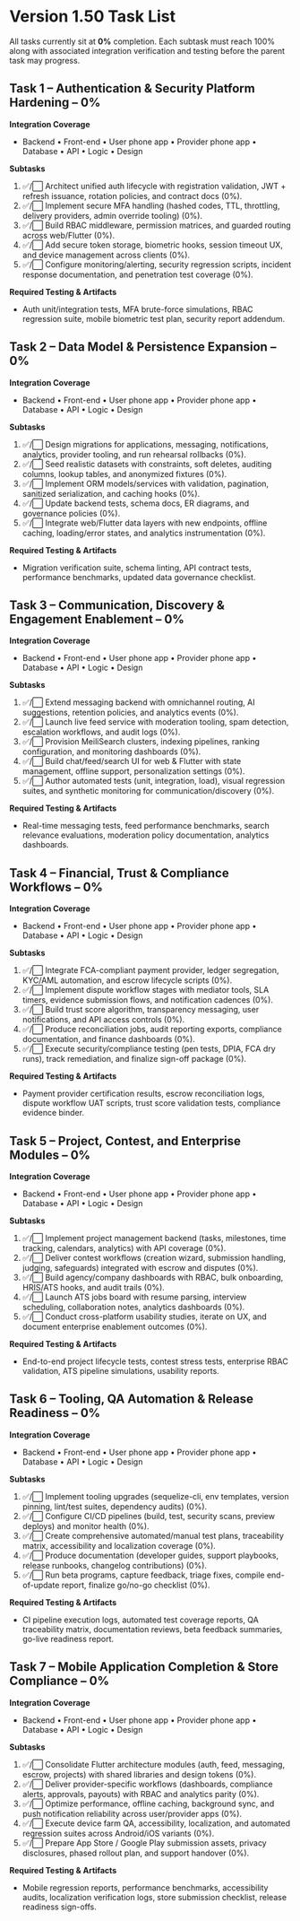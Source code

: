 # Version 1.50 Task List
All tasks currently sit at **0%** completion. Each subtask must reach 100% along with associated integration verification and testing before the parent task may progress.

## Task 1 – Authentication & Security Platform Hardening – 0%
**Integration Coverage**
- Backend • Front-end • User phone app • Provider phone app • Database • API • Logic • Design

**Subtasks**
1. ✅/⬜ Architect unified auth lifecycle with registration validation, JWT + refresh issuance, rotation policies, and contract docs (0%).
2. ✅/⬜ Implement secure MFA handling (hashed codes, TTL, throttling, delivery providers, admin override tooling) (0%).
3. ✅/⬜ Build RBAC middleware, permission matrices, and guarded routing across web/Flutter (0%).
4. ✅/⬜ Add secure token storage, biometric hooks, session timeout UX, and device management across clients (0%).
5. ✅/⬜ Configure monitoring/alerting, security regression scripts, incident response documentation, and penetration test coverage (0%).

**Required Testing & Artifacts**
- Auth unit/integration tests, MFA brute-force simulations, RBAC regression suite, mobile biometric test plan, security report addendum.

## Task 2 – Data Model & Persistence Expansion – 0%
**Integration Coverage**
- Backend • Front-end • User phone app • Provider phone app • Database • API • Logic • Design

**Subtasks**
1. ✅/⬜ Design migrations for applications, messaging, notifications, analytics, provider tooling, and run rehearsal rollbacks (0%).
2. ✅/⬜ Seed realistic datasets with constraints, soft deletes, auditing columns, lookup tables, and anonymized fixtures (0%).
3. ✅/⬜ Implement ORM models/services with validation, pagination, sanitized serialization, and caching hooks (0%).
4. ✅/⬜ Update backend tests, schema docs, ER diagrams, and governance policies (0%).
5. ✅/⬜ Integrate web/Flutter data layers with new endpoints, offline caching, loading/error states, and analytics instrumentation (0%).

**Required Testing & Artifacts**
- Migration verification suite, schema linting, API contract tests, performance benchmarks, updated data governance checklist.

## Task 3 – Communication, Discovery & Engagement Enablement – 0%
**Integration Coverage**
- Backend • Front-end • User phone app • Provider phone app • Database • API • Logic • Design

**Subtasks**
1. ✅/⬜ Extend messaging backend with omnichannel routing, AI suggestions, retention policies, and analytics events (0%).
2. ✅/⬜ Launch live feed service with moderation tooling, spam detection, escalation workflows, and audit logs (0%).
3. ✅/⬜ Provision MeiliSearch clusters, indexing pipelines, ranking configuration, and monitoring dashboards (0%).
4. ✅/⬜ Build chat/feed/search UI for web & Flutter with state management, offline support, personalization settings (0%).
5. ✅/⬜ Author automated tests (unit, integration, load), visual regression suites, and synthetic monitoring for communication/discovery (0%).

**Required Testing & Artifacts**
- Real-time messaging tests, feed performance benchmarks, search relevance evaluations, moderation policy documentation, analytics dashboards.

## Task 4 – Financial, Trust & Compliance Workflows – 0%
**Integration Coverage**
- Backend • Front-end • User phone app • Provider phone app • Database • API • Logic • Design

**Subtasks**
1. ✅/⬜ Integrate FCA-compliant payment provider, ledger segregation, KYC/AML automation, and escrow lifecycle scripts (0%).
2. ✅/⬜ Implement dispute workflow stages with mediator tools, SLA timers, evidence submission flows, and notification cadences (0%).
3. ✅/⬜ Build trust score algorithm, transparency messaging, user notifications, and API access controls (0%).
4. ✅/⬜ Produce reconciliation jobs, audit reporting exports, compliance documentation, and finance dashboards (0%).
5. ✅/⬜ Execute security/compliance testing (pen tests, DPIA, FCA dry runs), track remediation, and finalize sign-off package (0%).

**Required Testing & Artifacts**
- Payment provider certification results, escrow reconciliation logs, dispute workflow UAT scripts, trust score validation tests, compliance evidence binder.

## Task 5 – Project, Contest, and Enterprise Modules – 0%
**Integration Coverage**
- Backend • Front-end • User phone app • Provider phone app • Database • API • Logic • Design

**Subtasks**
1. ✅/⬜ Implement project management backend (tasks, milestones, time tracking, calendars, analytics) with API coverage (0%).
2. ✅/⬜ Deliver contest workflows (creation wizard, submission handling, judging, safeguards) integrated with escrow and disputes (0%).
3. ✅/⬜ Build agency/company dashboards with RBAC, bulk onboarding, HRIS/ATS hooks, and audit trails (0%).
4. ✅/⬜ Launch ATS jobs board with resume parsing, interview scheduling, collaboration notes, analytics dashboards (0%).
5. ✅/⬜ Conduct cross-platform usability studies, iterate on UX, and document enterprise enablement outcomes (0%).

**Required Testing & Artifacts**
- End-to-end project lifecycle tests, contest stress tests, enterprise RBAC validation, ATS pipeline simulations, usability reports.

## Task 6 – Tooling, QA Automation & Release Readiness – 0%
**Integration Coverage**
- Backend • Front-end • User phone app • Provider phone app • Database • API • Logic • Design

**Subtasks**
1. ✅/⬜ Implement tooling upgrades (sequelize-cli, env templates, version pinning, lint/test suites, dependency audits) (0%).
2. ✅/⬜ Configure CI/CD pipelines (build, test, security scans, preview deploys) and monitor health (0%).
3. ✅/⬜ Create comprehensive automated/manual test plans, traceability matrix, accessibility and localization coverage (0%).
4. ✅/⬜ Produce documentation (developer guides, support playbooks, release runbooks, changelog contributions) (0%).
5. ✅/⬜ Run beta programs, capture feedback, triage fixes, compile end-of-update report, finalize go/no-go checklist (0%).

**Required Testing & Artifacts**
- CI pipeline execution logs, automated test coverage reports, QA traceability matrix, documentation reviews, beta feedback summaries, go-live readiness report.

## Task 7 – Mobile Application Completion & Store Compliance – 0%
**Integration Coverage**
- Backend • Front-end • User phone app • Provider phone app • Database • API • Logic • Design

**Subtasks**
1. ✅/⬜ Consolidate Flutter architecture modules (auth, feed, messaging, escrow, projects) with shared libraries and design tokens (0%).
2. ✅/⬜ Deliver provider-specific workflows (dashboards, compliance alerts, approvals, payouts) with RBAC and analytics parity (0%).
3. ✅/⬜ Optimize performance, offline caching, background sync, and push notification reliability across user/provider apps (0%).
4. ✅/⬜ Execute device farm QA, accessibility, localization, and automated regression suites across Android/iOS variants (0%).
5. ✅/⬜ Prepare App Store / Google Play submission assets, privacy disclosures, phased rollout plan, and support handover (0%).

**Required Testing & Artifacts**
- Mobile regression reports, performance benchmarks, accessibility audits, localization verification logs, store submission checklist, release readiness sign-offs.
